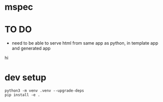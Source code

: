 # mspec

# TO DO

* need to be able to serve html from same app as python, in template app and generated app

hi

# dev setup

    python3 -m venv .venv --upgrade-deps
    pip install -e .

